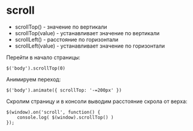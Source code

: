 # scroll
- scrollTop()       - значение по вертикали
- scrollTop(value)  - устанавливает значение по вертикали
- scrollLeft()      - расстояние по горизонтали
- scrollLeft(value) - устанавливает значение по горизонтали

Перейти в начало страницы:

    $('body').scrollTop(0)

Анимируем переход:

    $('body').animate({ scrollTop: '-=200px' })

Скролим страницу и в консоли выводим расстояние скрола от верха:

    $(window).on('scroll', function() {
        console.log( $(window).scrollTop() )
    });
